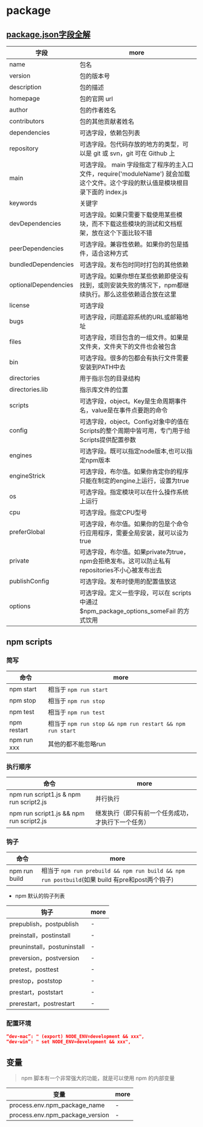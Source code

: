 # package

## [package.json字段全解](http://blog.csdn.net/woxueliuyun/article/details/39294375)

字段                   | more
-------------------- | ----------------------------------------------------------------------------------
name                 | 包名
version              | 包的版本号
description          | 包的描述
homepage             | 包的官网 url
author               | 包的作者姓名
contributors         | 包的其他贡献者姓名
dependencies         | 可选字段，依赖包列表
repository           | 可选字段。包代码存放的地方的类型，可以是 git 或 svn，git 可在 Github 上
main                 | 可选字段。 main 字段指定了程序的主入口文件，require('moduleName') 就会加载这个文件。这个字段的默认值是模块根目录下面的 index.js
keywords             | 关键字
devDependencies      | 可选字段。如果只需要下载使用某些模块，而不下载这些模块的测试和文档框架，放在这个下面比较不错
peerDependencies     | 可选字段。兼容性依赖。如果你的包是插件，适合这种方式
bundledDependencies  | 可选字段。发布包时同时打包的其他依赖
optionalDependencies | 可选字段。如果你想在某些依赖即使没有找到，或则安装失败的情况下，npm都继续执行。那么这些依赖适合放在这里
license              | 可选字段
bugs                 | 可选字段，问题追踪系统的URL或邮箱地址
files                | 可选字段，项目包含的一组文件。如果是文件夹，文件夹下的文件也会被包含
bin                  | 可选字段。很多的包都会有执行文件需要安装到PATH中去
directories          | 用于指示包的目录结构
directories.lib      | 指示库文件的位置
scripts              | 可选字段，object。Key是生命周期事件名，value是在事件点要跑的命令
config               | 可选字段，object。Config对象中的值在Scripts的整个周期中皆可用，专门用于给Scripts提供配置参数
engines              | 可选字段。既可以指定node版本,也可以指定npm版本
engineStrick         | 可选字段，布尔值。如果你肯定你的程序只能在制定的engine上运行，设置为true
os                   | 可选字段。指定模块可以在什么操作系统上运行
cpu                  | 可选字段。指定CPU型号
preferGlobal         | 可选字段，布尔值。如果你的包是个命令行应用程序，需要全局安装，就可以设为true
private              | 可选字段，布尔值。如果private为true，npm会拒绝发布。这可以防止私有repositories不小心被发布出去
publishConfig        | 可选字段。发布时使用的配置值放这
options              | 可选字段。定义一些字段，可以在 scripts 中通过 $npm_package_options_someFail 的方式饮用

## npm scripts

### 简写

命令          | more
----------- | ------------------------------------------------------
npm start   | 相当于 `npm run start`
npm stop    | 相当于 `npm run stop`
npm test    | 相当于 `npm run test`
npm restart | 相当于 `npm run stop && npm run restart && npm run start`
npm run xxx | 其他的都不能忽略run

### 执行顺序

命令                                       | more
---------------------------------------- | -------------------------
npm run script1.js & npm run script2.js  | 并行执行
npm run script1.js && npm run script2.js | 继发执行（即只有前一个任务成功，才执行下一个任务）

### 钩子

命令            | more
------------- | ------------------------------------------------------------------------------------
npm run build | 相当于 `npm run prebuild && npm run build && npm run postbuild`(如果 build 有pre和post两个钩子)

- npm 默认的钩子列表

钩子                         | more
-------------------------- | ----
prepublish，postpublish     | -
preinstall，postinstall     | -
preuninstall，postuninstall | -
preversion，postversion     | -
pretest，posttest           | -
prestop，poststop           | -
prestart，poststart         | -
prerestart，postrestart     | -

### 配置环境

```json
“dev-mac”: " (export) NODE_ENV=development && xxx",
“dev-win”: " set NODE_ENV=development && xxx",
```

## 变量

> npm 脚本有一个非常强大的功能，就是可以使用 npm 的内部变量

变量                              | more
------------------------------- | ----
process.env.npm_package_name    | -
process.env.npm_package_version | -
